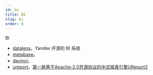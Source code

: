```yaml
---
id: bi
title: BI
slug: bi
order: 8
---
```


BI

* [datalens](https://github.com/datalens-tech/datalens)。Yandex 开源的 BI 系统
* [metabase](https://github.com/metabase/metabase)。
* [davinci](https://github.com/edp963/davinci)。
* [ureport](https://github.com/youseries/ureport)。[第一款基于Apache-2.0开源协议的中式报表引擎UReport2](https://mp.weixin.qq.com/s/IE9MbmVNszrPtU4c9MLL1w)

